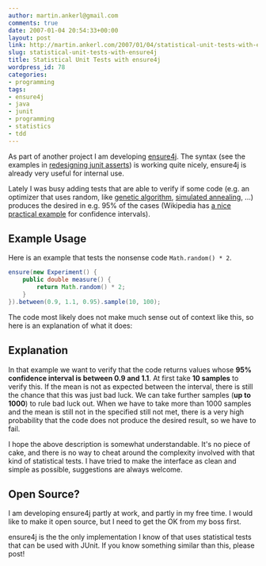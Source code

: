 ```yaml
---
author: martin.ankerl@gmail.com
comments: true
date: 2007-01-04 20:54:33+00:00
layout: post
link: http://martin.ankerl.com/2007/01/04/statistical-unit-tests-with-ensure4j/
slug: statistical-unit-tests-with-ensure4j
title: Statistical Unit Tests with ensure4j
wordpress_id: 78
categories:
- programming
tags:
- ensure4j
- java
- junit
- programming
- statistics
- tdd
---
```


As part of another project I am developing [ensure4j](/2006/08/02/redesigning-junit-asserts/). The syntax (see the examples in [redesigning junit asserts](/2006/08/02/redesigning-junit-asserts/)) is working quite nicely, ensure4j is already very useful for internal use.

Lately I was busy adding tests that are able to verify if some code (e.g. an optimizer that uses random, like [genetic algorithm](http://en.wikipedia.org/wiki/Genetic_algorithm), [simulated annealing](http://en.wikipedia.org/wiki/Simulated_annealing), ...) produces the desired in e.g. 95% of the cases (Wikipedia has [a nice practical example](http://en.wikipedia.org/wiki/Confidence_interval#Practical_example) for confidence intervals).

## Example Usage


Here is an example that tests the nonsense code `Math.random() * 2`.

```java    
ensure(new Experiment() {
    public double measure() {
        return Math.random() * 2;
    }
}).between(0.9, 1.1, 0.95).sample(10, 100);
```

The code most likely does not make much sense out of context like this, so here is an explanation of what it does:

## Explanation

In that example we want to verify that the code  returns values whose **95% confidence interval is between 0.9 and 1.1**. At first take **10 samples** to verify this. If the mean is not as expected between the interval, there is still the chance that this was just bad luck. We can take further samples (**up to 1000**) to rule bad luck out. When we have to take more than 1000 samples and the mean is still not in the specified  still not met, there is a very high probability that the code does not produce the desired result, so we have to fail.

I hope the above description is somewhat understandable. It's no piece of cake, and there is no way to cheat around the complexity involved with that kind of statistical tests. I have tried to make the interface as clean and simple as possible, suggestions are always welcome.

## Open Source?

I am developing ensure4j partly at work, and partly in my free time. I would like to make it open source, but I need to get the OK from my boss first.

ensure4j is the the only implementation I know of that uses statistical tests that can be used with JUnit. If you know something similar than this, please post!

